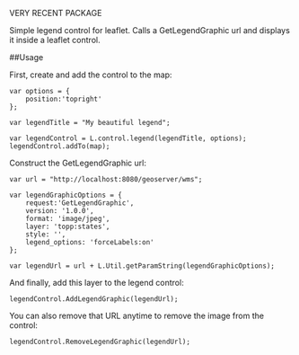 VERY RECENT PACKAGE

Simple legend control for leaflet. Calls a GetLegendGraphic url and displays it inside a leaflet control.

##Usage

First, create and add the control to the map:


    var options = {
        position:'topright'
    };

    var legendTitle = "My beautiful legend";

    var legendControl = L.control.legend(legendTitle, options);
    legendControl.addTo(map);


Construct the GetLegendGraphic url:

    var url = "http://localhost:8080/geoserver/wms";

    var legendGraphicOptions = {
        request:'GetLegendGraphic',
        version: '1.0.0',
        format: 'image/jpeg',
        layer: 'topp:states',
        style: '',
        legend_options: 'forceLabels:on'
    };

    var legendUrl = url + L.Util.getParamString(legendGraphicOptions);


And finally, add this layer to the legend control:


    legendControl.AddLegendGraphic(legendUrl);


You can also remove that URL anytime to remove the image from the control:

    legendControl.RemoveLegendGraphic(legendUrl);

